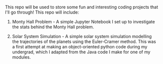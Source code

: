 This repo will be used to store some fun and interesting coding projects that I'll go through! This repo will include:

1. Monty Hall Problem - A simple Jupyter Notebook I set up to investigate the stats behind the Monty Hall problem.

2. Solar System Simulation - A simple solar system simulation modelling the trajectories of the planets using the Euler-Cramer method. This was a first attempt at making an object-oriented python code during my undergrad, which I adapted from the Java code I make for one of my modules.
